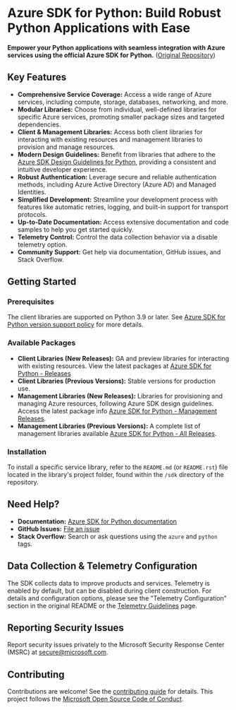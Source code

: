 # Azure SDK for Python: Build Robust Python Applications with Ease

**Empower your Python applications with seamless integration with Azure services using the official Azure SDK for Python.** ([Original Repository](https://github.com/Azure/azure-sdk-for-python))

## Key Features

*   **Comprehensive Service Coverage:** Access a wide range of Azure services, including compute, storage, databases, networking, and more.
*   **Modular Libraries:** Choose from individual, well-defined libraries for specific Azure services, promoting smaller package sizes and targeted dependencies.
*   **Client & Management Libraries:** Access both client libraries for interacting with existing resources and management libraries to provision and manage resources.
*   **Modern Design Guidelines:** Benefit from libraries that adhere to the [Azure SDK Design Guidelines for Python](https://azure.github.io/azure-sdk/python/guidelines/), providing a consistent and intuitive developer experience.
*   **Robust Authentication:** Leverage secure and reliable authentication methods, including Azure Active Directory (Azure AD) and Managed Identities.
*   **Simplified Development:** Streamline your development process with features like automatic retries, logging, and built-in support for transport protocols.
*   **Up-to-Date Documentation:** Access extensive documentation and code samples to help you get started quickly.
*   **Telemetry Control:** Control the data collection behavior via a disable telemetry option.
*   **Community Support:** Get help via documentation, GitHub issues, and Stack Overflow.

## Getting Started

### Prerequisites

The client libraries are supported on Python 3.9 or later. See [Azure SDK for Python version support policy](https://github.com/Azure/azure-sdk-for-python/wiki/Azure-SDKs-Python-version-support-policy) for more details.

### Available Packages

*   **Client Libraries (New Releases):** GA and preview libraries for interacting with existing resources. View the latest packages at [Azure SDK for Python - Releases](https://azure.github.io/azure-sdk/releases/latest/index.html#python)
*   **Client Libraries (Previous Versions):** Stable versions for production use.
*   **Management Libraries (New Releases):** Libraries for provisioning and managing Azure resources, following Azure SDK design guidelines. Access the latest package info [Azure SDK for Python - Management Releases](https://azure.github.io/azure-sdk/releases/latest/mgmt/python.html).
*   **Management Libraries (Previous Versions):**  A complete list of management libraries available [Azure SDK for Python - All Releases](https://azure.github.io/azure-sdk/releases/latest/all/python.html).

### Installation

To install a specific service library, refer to the `README.md` (or `README.rst`) file located in the library's project folder, found within the `/sdk` directory of the repository.

## Need Help?

*   **Documentation:** [Azure SDK for Python documentation](https://aka.ms/python-docs)
*   **GitHub Issues:** [File an issue](https://github.com/Azure/azure-sdk-for-python/issues)
*   **Stack Overflow:** Search or ask questions using the `azure` and `python` tags.

## Data Collection & Telemetry Configuration

The SDK collects data to improve products and services. Telemetry is enabled by default, but can be disabled during client construction. For details and configuration options, please see the "Telemetry Configuration" section in the original README or the [Telemetry Guidelines](https://azure.github.io/azure-sdk/general_azurecore.html#telemetry-policy) page.

## Reporting Security Issues

Report security issues privately to the Microsoft Security Response Center (MSRC) at <secure@microsoft.com>.

## Contributing

Contributions are welcome! See the [contributing guide](https://github.com/Azure/azure-sdk-for-python/blob/main/CONTRIBUTING.md) for details. This project follows the [Microsoft Open Source Code of Conduct](https://opensource.microsoft.com/codeofconduct/).